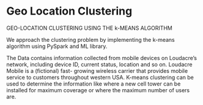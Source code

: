 # Geo Location Clustering
GEO-LOCATION CLUSTERING USING THE k-MEANS ALGORITHM

We approach the clustering problem by implementing the k-means algorithm using PySpark and ML library.

The Data contains information collected from mobile devices on Loudacre’s network, including device ID, current status, location and so on. Loudacre Mobile is a (fictional) fast- growing wireless carrier that provides mobile service to customers throughout western USA. K-means clustering can be used to determine the information like where a new cell tower can be installed for maximum coverage or where the maximum number of users are.

